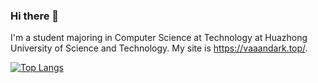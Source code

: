 ### Hi there 👋

I'm a student majoring in Computer Science at Technology at Huazhong University of Science and Technology. My site is https://vaaandark.top/.

<!--
**vaaandark/vaaandark** is a ✨ _special_ ✨ repository because its `README.md` (this file) appears on your GitHub profile.

Here are some ideas to get you started:

- 🔭 I’m currently working on a FS Lab
- 🌱 I’m currently learning Rust and FS
- 📫 How to reach me: vaaandark@outlook.com
- 😄 Pronouns: He / Him
<!-- - ⚡ Fun fact: ... -->

[![Top Langs](https://github-readme-stats.vercel.app/api/top-langs/?username=vaaandark&hide=javascript,html,python&layout=compact)](https://github.com/anuraghazra/github-readme-stats)

